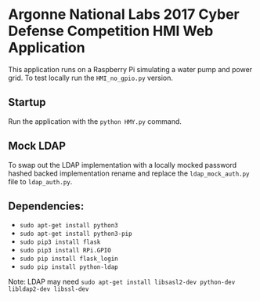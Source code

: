 # Argonne National Labs 2017 Cyber Defense Competition HMI Web Application

This application runs on a Raspberry Pi simulating a water pump and power grid. To test locally run the `HMI_no_gpio.py` version.

## Startup
Run the application with the `python HMY.py` command.

## Mock LDAP
To swap out the LDAP implementation with a locally mocked password hashed backed implementation rename and replace the `ldap_mock_auth.py` file to `ldap_auth.py`.

## Dependencies:

- `sudo apt-get install python3`
- `sudo apt-get install python3-pip`
- `sudo pip3 install flask`
- `sudo pip3 install RPi.GPIO`
- `sudo pip install flask_login`
- `sudo pip install python-ldap`

Note: LDAP may need `sudo apt-get install libsasl2-dev python-dev libldap2-dev libssl-dev`